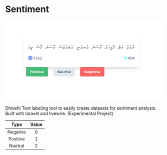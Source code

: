 # Sentiment

![screenshot](screenshot.PNG)

Dhivehi Text labeling tool to easily create datasets for sentiment analysis. Built with laravel and livewire. (Experimental Project)

| Type     | Value |
|:--------:|:-----:|
| Negative | 0     |
| Positive | 1     |
| Nuetral  | 2     |
